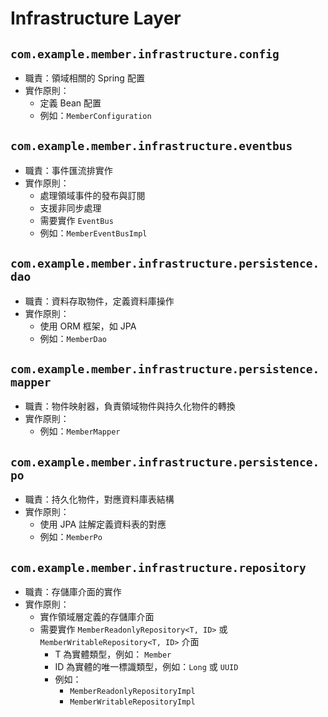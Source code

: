 # Infrastructure Layer

## `com.example.member.infrastructure.config`

- 職責：領域相關的 Spring 配置
- 實作原則：
    - 定義 Bean 配置
    - 例如：`MemberConfiguration`

## `com.example.member.infrastructure.eventbus`

- 職責：事件匯流排實作
- 實作原則：
    - 處理領域事件的發布與訂閱
    - 支援非同步處理
    - 需要實作 `EventBus`
    - 例如：`MemberEventBusImpl`

## `com.example.member.infrastructure.persistence.dao`

- 職責：資料存取物件，定義資料庫操作
- 實作原則：
    - 使用 ORM 框架，如 JPA
    - 例如：`MemberDao`

## `com.example.member.infrastructure.persistence.mapper`

- 職責：物件映射器，負責領域物件與持久化物件的轉換
- 實作原則：
    - 例如：`MemberMapper`

## `com.example.member.infrastructure.persistence.po`

- 職責：持久化物件，對應資料庫表結構
- 實作原則：
    - 使用 JPA 註解定義資料表的對應
    - 例如：`MemberPo`

## `com.example.member.infrastructure.repository`

- 職責：存儲庫介面的實作
- 實作原則：
    - 實作領域層定義的存儲庫介面
  - 需要實作 `MemberReadonlyRepository<T, ID>` 或 `MemberWritableRepository<T, ID>` 介面
      - T 為實體類型，例如： `Member`
      - ID 為實體的唯一標識類型，例如：`Long` 或 `UUID`
    - 例如：
        - `MemberReadonlyRepositoryImpl`
        - `MemberWritableRepositoryImpl`
